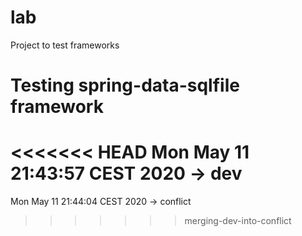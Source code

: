 # lab
Project to test frameworks

# Testing spring-data-sqlfile framework

<<<<<<< HEAD
Mon May 11 21:43:57 CEST 2020 -> dev 
=======
Mon May 11 21:44:04 CEST 2020 -> conflict 
>>>>>>> merging-dev-into-conflict

